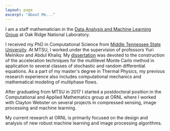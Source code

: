 ```yaml
---
layout: page
excerpt: "About Me..."
---
```


<!-- I am a postdoctoral research associate in the [Computational and Applied Mathematics group](https://cam.ornl.gov) at Oak Ridge National Laboratory.
I am working in the group of professor Clayton Webster on several projects including *compressive sensing*, *machine learning* and *image processing*.
I am also contributing to the development of the FORTRAN module for the Toolkit for Adaptive Stochastic Modeling and Non-Intrusive ApproximatioN ([TASMANIAN](https://tasmanian.ornl.gov/index.html)).


I received my PhD in Computational Science from [Middle Tennessee State University](http://www.mtsu.edu/programs/computational-science-phd/index.php).
At MTSU, I worked under the supervision of professors Yuri Melnikov and Abdul Khaliq.
My [dissertation](http://jewlscholar.mtsu.edu/bitstream/handle/mtsu/5281/Reshniak_mtsu_0170E_10781.pdf?sequence=1&isAllowed=y) was devoted to the construction of the acceleration techniques for the multilevel Monte Carlo method in application to several classes of stochastic and random differential equations.
As a part of my master's degree in Thermal Physics, my previous research experience also includes computational mechanics and mathematical modeling of multiphase flows. -->

I am a staff mathematician in the [Data Analysis and Machine Learning Group](https://csmd.ornl.gov/group/data-analysis-and-ml) at Oak Ridge National Laboratory.

I received my PhD in Computational Science from [Middle Tennessee State University](http://www.mtsu.edu/programs/computational-science-phd/index.php).
At MTSU, I worked under the supervision of professors Yuri Melnikov and Abdul Khaliq.
My [dissertation](http://jewlscholar.mtsu.edu/bitstream/handle/mtsu/5281/Reshniak_mtsu_0170E_10781.pdf?sequence=1&isAllowed=y) was devoted to the construction of the acceleration techniques for the multilevel Monte Carlo method in application to several classes of stochastic and random differential equations.
As a part of my master's degree in Thermal Physics, my previous research experience also includes computational mechanics and mathematical modeling of multiphase flows.

After graduating from MTSU in 2017 I started a postdoctoral position in the Computational and Applied Mathematics group at ORNL where I worked with Clayton Webster on several projects in compressed sensing, image processing and machine learning.

My current research at ORNL is primarily focused on the design and analysis of new robust machine learning and image processing algorithms.




<!-- ### Research Interests and Projects: -->
<!--
#### My current research interests and projects can be summarized as follows:

- Machine learning
- Compressive sensing
- Uncertainty quantification
- High performance computing

#### My research interests also include:

- Image processing
- Nonlocal and fractional PDEs
- Computational mechanics -->

<!-- {% for page in site.pages %}
	{{ page.url }}<br>
{% endfor %} -->
